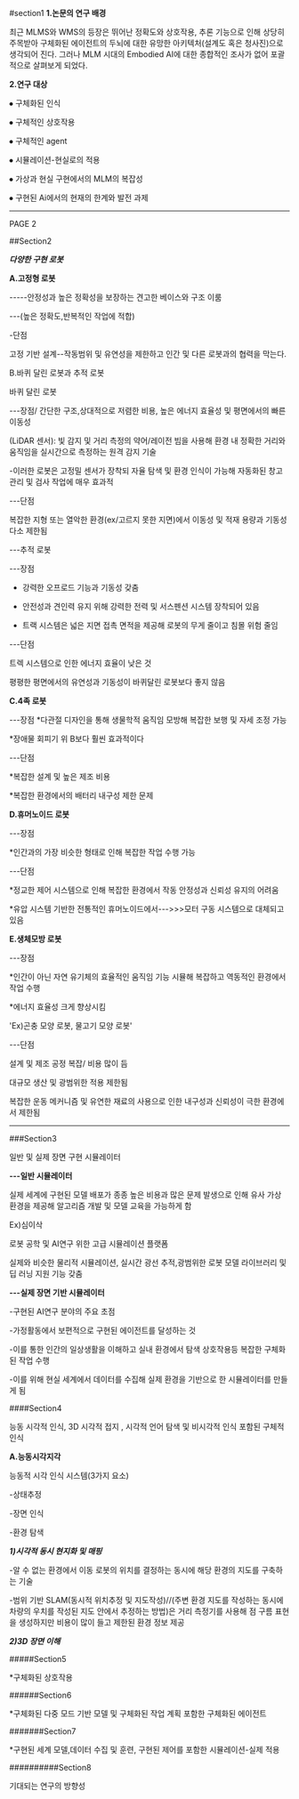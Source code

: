 #section1
**1.논문의 연구 배경**

최근 MLMS와 WMS의 등장은 뛰어난 정확도와 상호작용, 추론 기능으로 인해 상당히 주목받아 구체화된 에이전트의 두뇌에 대한 유망한 아키텍처(설계도 혹은 청사진)으로 생각되어 진다. 그러나 MLM 시대의 Embodied AI에 대한 종합적인 조사가 없어 포괄적으로 살펴보게 되었다.

**2.연구 대상**

⦁	구체화된 인식

⦁	구체적인 상호작용

⦁	구체적인 agent

⦁	시뮬레이션-현실로의 적용 

⦁	가상과 현실 구현에서의 MLM의 복잡성

   ⦁	구현된 Ai에서의 현재의 한계와 발전 과제

---------------------------------------
PAGE 2


##Section2

***다양한 구현 로봇***

**A.고정형 로봇**

-----안정성과 높은 정확성을 보장하는 견고한 베이스와 구조 이룸

---(높은 정확도,반복적인 작업에 적합)

-단점

고정 기반 설계--작동범위 및 유연성을 제한하고 인간 및 다른 로봇과의 협력을 막는다.

B.바퀴 달린 로봇과 추적 로봇

바퀴 달린 로봇

---장점/ 간단한 구조,상대적으로 저렴한 비용, 높은 에너지 효율성 및 평면에서의 빠른 이동성

(LiDAR 센서): 빛 감지 및 거리 측정의 약어/레이전 빔을 사용해 환경 내 정확한 거리와 움직임을 실시간으로 측정하는 원격 감지 기술

-이러한 로봇은 고정밀 센서가 장착되 자율 탐색 및 환경 인식이 가능해 자동화된 창고 관리 및 검사 작업에 매우 효과적

---단점

복잡한 지형 또는 열악한 환경(ex/고르지 못한 지면)에서 이동성 및 적재 용량과 기동성 다소 제한됨

---추적 로봇

---장점

* 강력한 오프로드 기능과 기동성 갖춤

* 안전성과 견인력 유지 위해 강력한 전력 및 서스펜션 시스템 장착되어 있음

* 트랙 시스템은 넓은 지면 접촉 면적을 제공해 로봇의 무게 줄이고 침몰 위험 줄임

---단점

트렉 시스템으로 인한 에너지 효율이 낮은 것

평평한 평면에서의 유연성과 기동성이 바퀴달린 로봇보다 좋지 않음

**C.4족 로봇**

---장점
 *다관절 디자인을 통해 생물학적 움직임 모방해 복잡한 보행 및 자세 조정 가능

 *장애물 회피기 위 B보다 훨씬 효과적이다

---단점

 *복잡한 설계 및 높은 제조 비용

 *복잡한 환경에서의 배터리 내구성 제한 문제

**D.휴머노이드 로봇**

---장점

*인간과의 가장 비슷한 형태로 인해 복잡한 작업 수행 가능

---단점

*정교한 제어 시스템으로 인해 복잡한 환경에서 작동 안정성과 신뢰성 유지의 어려움

*유압 시스템 기반한 전통적인 휴머노이드에서--->>>모터 구동 시스템으로 대체되고 있음

**E.생체모방 로봇**

---장점

*인간이 아닌 자연 유기체의 효율적인 움직임 기능 시뮬해 복잡하고 역동적인 환경에서 작업 수행

*에너지 효율성 크게 향상시킴

'Ex)곤충 모양 로봇, 물고기 모양 로봇'

---단점

설계 및 제조 공정 복잡/ 비용 많이 듬

대규모 생산 및 광범위한 적용 제한됨

복잡한 운동 메커니즘 및 유연한 재료의 사용으로 인한 내구성과 신뢰성이 극한 환경에서 제한됨

----------------------------

###Section3

일반 및 실제 장면 구현 시뮬레이터

**---일반 시뮬레이터**

실제 세계에 구현된 모델 배포가 종종 높은 비용과 많은 문제 발생으로 인해 유사 가상 환경을 제공해 알고리즘 개발 및 모델 교육을 가능하게 함

Ex)심이삭

로봇 공학 및 AI연구 위한 고급 시뮬레이션 플랫폼

실제와 비슷한 물리적 시뮬레이션, 실시간 광선 추적,광범위한 로봇 모델 라이브러리 및 딥 러닝 지원 기능 갖춤


**---실제 장면 기반 시뮬레이터**

 -구현된 AI연구 분야의 주요 초점

 -가정활동에서 보편적으로 구현된 에이전트를 달성하는 것

 -이를 통한 인간의 일상생활을 이해하고 실내 환경에서 탐색 상호작용등 복잡한 구체화된 작업 수행

 -이를 위해 현실 세계에서 데이터를 수집해 실제 환경을 기반으로 한 시뮬레이터를 만들게 됨

####Section4

능동 시각적 인식, 3D 시각적 접지 , 시각적 언어 탐색 및 비시각적 인식 포함된 구체적 인식

**A.능동시각지각**

능동적 시각 인식 시스템(3가지 요소)

-상태추정

-장면 인식

-환경 탐색 

***1)시각적 동시 현지화 및 매핑***

 -알 수 없는 환경에서 이동 로봇의 위치를 결정하는 동시에 해당 환경의 지도를 구축하는 기술
 
 -범위 기반 SLAM(동시적 위치추정 및 지도작성)//(주변 환경 지도를 작성하는 동시에 차량의 우치를 작성된 지도 안에서 추정하는 방법)은 거리 측정기를 사용해 점 구름 표현을 생성하지만 비용이 많이 들고 제한된 환경 정보 제공



***2)3D 장면 이해***

#####Section5

*구체화된 상호작용

######Section6

*구체화된 다중 모드 기반 모델 및 구체화된 작업 계획 포함한 구체화된 에이전트


#######Section7

*구현된 세계 모델,데이터 수집 및 훈련, 구현된 제어를 포함한 시뮬레이션-실제 적용


##########Section8

기대되는 연구의 방향성
<!--stackedit_data:
eyJoaXN0b3J5IjpbODg5OTc3OTA0LC0xOTM1NzA0MjgxLC0zNj
U3NTc5MCwtOTA4NDQ1MzAwLC0zODczODIyNTRdfQ==
-->